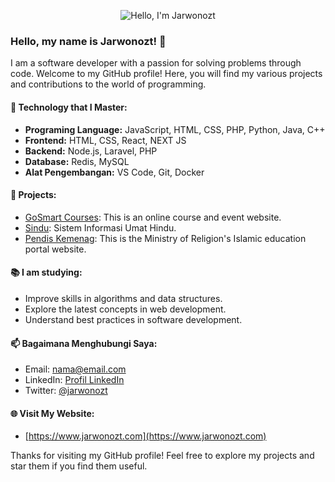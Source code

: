 <p align="center">
  <img src="https://github.com/jarwonozt.png" alt="Hello, I'm Jarwonozt" />
</p>

### Hello, my name is Jarwonozt! 👋

I am a software developer with a passion for solving problems through code. Welcome to my GitHub profile! Here, you will find my various projects and contributions to the world of programming.

#### 🚀 Technology that I Master:

- **Programing Language:** JavaScript, HTML, CSS, PHP, Python, Java, C++
- **Frontend:** HTML, CSS, React, NEXT JS
- **Backend:** Node.js, Laravel, PHP
- **Database:** Redis, MySQL
- **Alat Pengembangan:** VS Code, Git, Docker

#### 💼 Projects:

- [GoSmart Courses](https://gosmart.id): This is an online course and event website.
- [Sindu](https://sindu.kemenag.go.id): Sistem Informasi Umat Hindu.
- [Pendis Kemenag](https://pendis.kemenag.go.id): This is the Ministry of Religion's Islamic education portal website.

#### 📚 I am studying:

- Improve skills in algorithms and data structures.
- Explore the latest concepts in web development.
- Understand best practices in software development.

#### 📫 Bagaimana Menghubungi Saya:

- Email: [nama@email.com](mailto:jarwonoztaveiro@email.com)
- LinkedIn: [Profil LinkedIn](https://id.linkedin.com/in/jarwonozt-aveiro-9545851b9)
- Twitter: [@jarwonozt](https://twitter.com/coinimax)

#### 🌐 Visit My Website:

- [https://www.jarwonozt.com](https://www.jarwonozt.com)

Thanks for visiting my GitHub profile! Feel free to explore my projects and star them if you find them useful.

